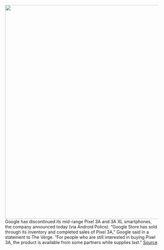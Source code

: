 <img src='https://cdn.vox-cdn.com/thumbor/sC_WFa-5ehm2Q2h5ywBYKgNqmsA=/0x0:2040x1360/1200x800/filters:focal(857x517:1183x843)/cdn.vox-cdn.com/uploads/chorus_image/image/67008146/vpavic_190503_3404_0035.0.jpg' width='700px' /><br/>
Google has discontinued its mid-range Pixel 3A and 3A XL smartphones, the company announced today (via Android Police). “Google Store has sold through its inventory and completed sales of Pixel 3A,” Google said in a statement to The Verge. “For people who are still interested in buying Pixel 3A, the product is available from some partners while supplies last.”
<a href='https://www.theverge.com/2020/7/1/21310786/google-discontinues-pixel-3a-xl-4a-android-mid-range-budget'> Source <a/>